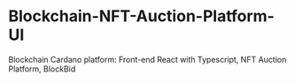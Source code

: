 # Blockchain-NFT-Auction-Platform-UI
Blockchain Cardano platform:  Front-end React with Typescript, NFT Auction Platform, BlockBid
